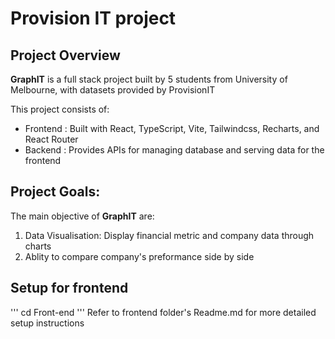 # Provision IT project

## Project Overview
**GraphIT** is a full stack project built by 5 students from University of Melbourne, with datasets provided by ProvisionIT

This project consists of:
- Frontend : Built with React, TypeScript, Vite, Tailwindcss, Recharts, and React Router
- Backend : Provides APIs for managing database and serving data for the frontend

## Project Goals:
The main objective of **GraphIT** are:
1. Data Visualisation: Display financial metric and company data through charts
2. Ablity to compare company's preformance side by side 

## Setup for frontend
''' 
cd Front-end
'''
Refer to frontend folder's Readme.md for more detailed setup instructions